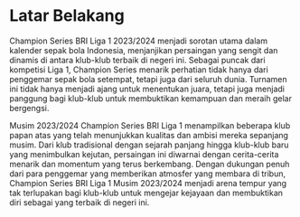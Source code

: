 # Latar Belakang
Champion Series BRI Liga 1 2023/2024 menjadi sorotan utama dalam kalender sepak bola Indonesia, menjanjikan persaingan yang sengit dan dinamis di antara klub-klub terbaik di negeri ini. Sebagai puncak dari kompetisi Liga 1, Champion Series menarik perhatian tidak hanya dari penggemar sepak bola setempat, tetapi juga dari seluruh dunia. Turnamen ini tidak hanya menjadi ajang untuk menentukan juara, tetapi juga menjadi panggung bagi klub-klub untuk membuktikan kemampuan dan meraih gelar bergengsi.

Musim 2023/2024 Champion Series BRI Liga 1 menampilkan beberapa klub papan atas yang telah menunjukkan kualitas dan ambisi mereka sepanjang musim. Dari klub tradisional dengan sejarah panjang hingga klub-klub baru yang menimbulkan kejutan, persaingan ini diwarnai dengan cerita-cerita menarik dan momentum yang terus berkembang. Dengan dukungan penuh dari para penggemar yang memberikan atmosfer yang membara di tribun, Champion Series BRI Liga 1 Musim 2023/2024 menjadi arena tempur yang tak terlupakan bagi klub-klub untuk mengejar kejayaan dan membuktikan diri sebagai yang terbaik di negeri ini.
